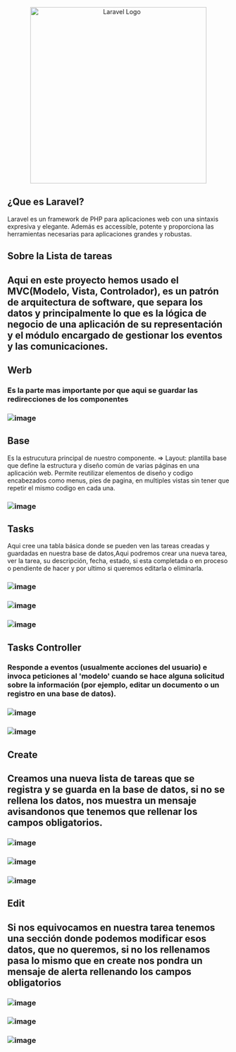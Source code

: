<p align="center"><a href="https://laravel.com" target="_blank"><img src="https://raw.githubusercontent.com/laravel/art/master/logo-lockup/5%20SVG/2%20CMYK/1%20Full%20Color/laravel-logolockup-cmyk-red.svg" width="400" alt="Laravel Logo"></a></p>

## ¿Que es Laravel?
Laravel es un framework de PHP para aplicaciones web con una sintaxis expresiva y elegante. Además es accessible, potente y proporciona las herramientas necesarias para aplicaciones grandes y robustas.

## Sobre la Lista de tareas
## Aqui en este proyecto hemos usado el MVC(Modelo, Vista, Controlador), es un patrón de arquitectura de software, que separa los datos y principalmente lo que es la lógica de negocio de una aplicación de su representación y el módulo encargado de gestionar los eventos y las comunicaciones.

## Werb
### Es la parte mas importante por que aqui se guardar las redirecciones de los componentes
### ![image](https://github.com/Silkaleex/Crud-Laravel/assets/82760991/65952311-543a-4d90-bee8-362ab4f8401f)
## Base
Es la estrucutura principal de nuestro componente.
=> Layout: plantilla base que define la estructura y diseño común de varias páginas en una aplicación web.
    Permite reutilizar elementos de diseño y codigo encabezados como menus, pies de pagina, en multiples vistas sin tener que repetir
    el mismo codigo en cada una.
### ![image](https://github.com/Silkaleex/Crud-Laravel/assets/82760991/e97105d5-e478-46c0-92f4-79b08b388db7)

## Tasks
Aqui cree una tabla básica donde se pueden ven las tareas creadas y guardadas en nuestra base de datos,Aqui podremos crear una nueva tarea, ver la tarea, su descripción, fecha, estado, si esta completada o en proceso o pendiente de hacer y por ultimo si queremos editarla o eliminarla.
### ![image](https://github.com/Silkaleex/Crud-Laravel/assets/82760991/e4808c25-2ab5-4dd0-b72e-c2786aba9288)
### ![image](https://github.com/Silkaleex/Crud-Laravel/assets/82760991/c68b81e7-66e4-4b64-8594-0b09805baa09)
### ![image](https://github.com/Silkaleex/Crud-Laravel/assets/82760991/b6528bf4-446d-4732-afab-8d82056cda90)

## Tasks Controller
### Responde a eventos (usualmente acciones del usuario) e invoca peticiones al 'modelo' cuando se hace alguna solicitud sobre la información (por ejemplo, editar un documento o un registro en una base de datos).
### ![image](https://github.com/Silkaleex/Crud-Laravel/assets/82760991/1d64504e-69ee-4a95-848a-6abda8c47492)
### ![image](https://github.com/Silkaleex/Crud-Laravel/assets/82760991/825fe380-b44b-4670-ba55-403b157abc44)

## Create
## Creamos una nueva lista de tareas que se registra y se guarda en la base de datos, si no se rellena los datos, nos muestra un mensaje avisandonos que tenemos que rellenar los campos obligatorios.
### ![image](https://github.com/Silkaleex/Crud-Laravel/assets/82760991/2ebf7e43-7df4-474b-bbc3-c306b4edacc9)
### ![image](https://github.com/Silkaleex/Crud-Laravel/assets/82760991/45f1a8d0-9336-4b11-9385-926f1ba3b4ef)
### ![image](https://github.com/Silkaleex/Crud-Laravel/assets/82760991/78a23d52-1562-4f41-be31-7ececa67dd2b)

## Edit
## Si nos equivocamos en nuestra tarea tenemos una sección donde podemos modificar esos datos, que no queremos, si no los rellenamos pasa lo mismo que en create nos pondra un mensaje de alerta rellenando los campos obligatorios
### ![image](https://github.com/Silkaleex/Crud-Laravel/assets/82760991/90e71b24-cdca-4321-8755-a8459b88b2e4)
### ![image](https://github.com/Silkaleex/Crud-Laravel/assets/82760991/b2b5897d-c573-42fc-b739-3889f906244b)
### ![image](https://github.com/Silkaleex/Crud-Laravel/assets/82760991/d886d298-3c88-46c4-849e-0c291d6059db)


